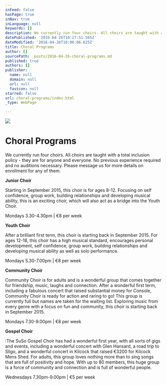 ```yaml
---
inFeed: false
hasPage: true
inNav: true
inLanguage: null
keywords: []
description: We currently run four choirs. All choirs are taught with a total inclusion policy - they are for anyone and everyone. No previous experience required and no auditions necessary. Please message us for more details on enrollment for any of them.
datePublished: '2016-04-26T10:27:51.565Z'
dateModified: '2016-04-26T10:06:06.625Z'
title: Choral Programs
author: []
sourcePath: _posts/2016-04-26-choral-programs.md
published: true
authors: []
publisher:
  name: null
  domain: null
  url: null
  favicon: null
starred: false
url: choral-programs/index.html
_type: WebPage

---
```

![](https://the-grid-user-content.s3-us-west-2.amazonaws.com/e0eab56b-d0d6-4174-88a1-02d8991d2bde.jpg)

# Choral Programs

We currently run four choirs. All choirs are taught with a total inclusion policy - they are for anyone and everyone. No previous experience required and no auditions necessary. Please message us for more details on enrollment for any of them.

**Junior Choir**

Starting in September 2015, this choir is for ages 8-12\. Focusing on self confidence, group work, building relationships and developing musical ability, this is an exciting choir, which will also act as a bridge into the Youth Choir. 

Mondays 3.30-4.30pm | €8 per week 

**Youth Choir**

After a brilliant first term, this choir is starting back in September 2015\. For ages 12-18, this choir has a high musical standard, encourages personal development, self confidence, group work, building relationships and developing musical ability as well as solo performance. 

Mondays 5.30-7.00pm | €8 per week

**Community Choir**

Community Choir is for adults and is a wonderful group that comes together for friendship, music, laughs and connection. After a wonderful first term, including a fabulous concert that raised substantial money for Console, Community Choir is ready for action and raring to go! This group is currently full but names are taken for the waiting list. Exploring music from every genre with a focus on fun and community, this choir is starting back in September 2015\. 

Mondays 7.30-9.00pm | €8 per week

**Gospel Choir**

:The SuSo Gospel Choir has had a wonderful first year, with all sorts of gigs and events, including a wonderful concert with Glen Hansard, a road trip to Sligo, and a wonderful concert in Kilcock that raised €3200 for Kilcock Mens Shed. For adults, this group loves nothing more than to sing songs that are full of positivity and hope. With up to 80 members, this huge group is a force of community and connection and is full of wonderful people. 

Wednesdays 7.30pm-9.00pm | €5 per week